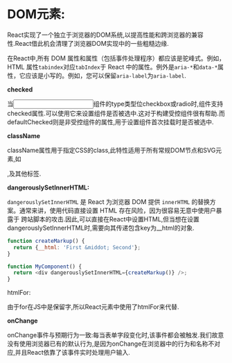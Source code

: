 # DOM元素:

React实现了一个独立于浏览器的DOM系统,以提高性能和跨浏览器的兼容性.React借此机会清理了浏览器DOM实现中的一些粗糙边缘.

在React中,所有 DOM 属性和属性（包括事件处理程序）都应该是驼峰式。例如，HTML 属性`tabindex`对应`tabIndex`于 React 中的属性。例外是`aria-*`和`data-*`属性，它应该是小写的。例如，您可以保留`aria-label`为`aria-label`. 

**checked**

当<input>组件的type类型位checkbox或radio时,组件支持checked属性.可以使用它来设置组件是否被选中.这对于构建受控组件很有帮助.而defaultChecked则是非受控组件的属性,用于设置组件首次挂载时是否被选中.

**className**

className属性用于指定CSS的class,此特性适用于所有常规DOM节点和SVG元素,如<div>,<a>及其他标签.

**dangerouslySetInnerHTML:**

`dangerouslySetInnerHTML` 是 React 为浏览器 DOM 提供 `innerHTML` 的替换方案。通常来讲，使用代码直接设置 HTML 存在风险，因为很容易无意中使用户暴露于 跨站脚本的攻击.因此,可以直接在React中设置HTML,但当想在设置dangerouslySetInnerHTML时,需要向其传递包含key为__html的对象.

```js
function createMarkup() {
  return {__html: 'First &middot; Second'};
}

function MyComponent() {
  return <div dangerouslySetInnerHTML={createMarkup()} />;
}

```

htmlFor:

由于for在JS中是保留字,所以React元素中使用了htmlFor来代替.

**onChange**

onChange事件与预期行为一致:每当表单字段变化时,该事件都会被触发.我们故意没有使用浏览器已有的默认行为,是因为onChange在浏览器中的行为和名称不对应,并且React依靠了该事件实时处理用户输入.

